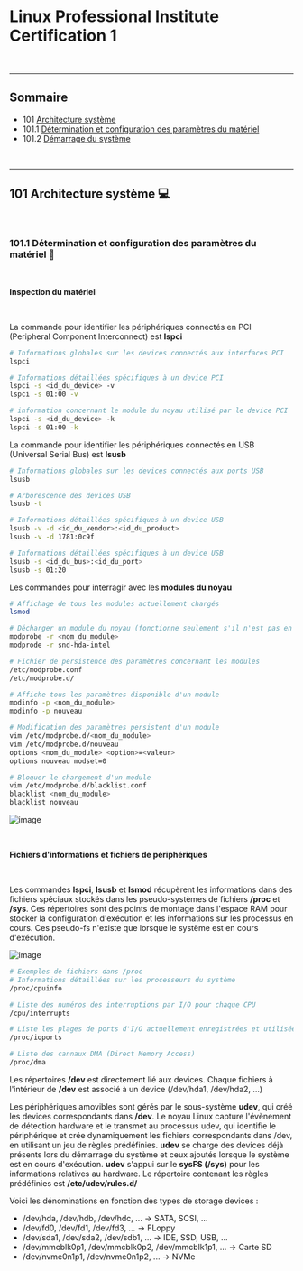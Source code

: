 # Linux Professional Institute Certification 1 

<br>

---

## Sommaire

- 101 [Architecture système]()
- 101.1 [Détermination et configuration des paramètres du matériel]()
- 101.2 [Démarrage du système]()

<br>

---

## 101 **Architecture système** 💻

<br>

### 101.1 **Détermination et configuration des paramètres du matériel** 💾

<br>

**Inspection du matériel**

<br>

La commande pour identifier les périphériques connectés en PCI (Peripheral Component Interconnect) est **lspci**

```bash
# Informations globales sur les devices connectés aux interfaces PCI
lspci

# Informations détaillées spécifiques à un device PCI
lspci -s <id_du_device> -v
lspci -s 01:00 -v

# information concernant le module du noyau utilisé par le device PCI
lspci -s <id_du_device> -k
lspci -s 01:00 -k

```

La commande pour identifier les périphériques connectés en USB (Universal Serial Bus) est **lsusb**

```bash
# Informations globales sur les devices connectés aux ports USB
lsusb

# Arborescence des devices USB
lsusb -t

# Informations détaillées spécifiques à un device USB
lsusb -v -d <id_du_vendor>:<id_du_product>
lsusb -v -d 1781:0c9f

# Informations détaillées spécifiques à un device USB
lsusb -s <id_du_bus>:<id_du_port>
lsusb -s 01:20
```

Les commandes pour interragir avec les **modules du noyau**

```bash
# Affichage de tous les modules actuellement chargés
lsmod

# Décharger un module du noyau (fonctionne seulement s'il n'est pas en cours d'utilisation)
modprobe -r <nom_du_module>
modprode -r snd-hda-intel

# Fichier de persistence des paramètres concernant les modules
/etc/modprobe.conf
/etc/modprobe.d/

# Affiche tous les paramètres disponible d'un module
modinfo -p <nom_du_module>
modinfo -p nouveau

# Modification des paramètres persistent d'un module
vim /etc/modprobe.d/<nom_du_module>
vim /etc/modprobe.d/nouveau
options <nom_du_module> <option>=<valeur>
options nouveau modset=0

# Bloquer le chargement d'un module
vim /etc/modprobe.d/blacklist.conf
blacklist <nom_du_module>
blacklist nouveau
```

![image](https://github.com/user-attachments/assets/c7bc0797-f0a1-4e92-8580-8676a01a192e)


<br>

**Fichiers d'informations et fichiers de périphériques**

<br>

Les commandes **lspci**, **lsusb** et **lsmod** récupèrent les informations dans des fichiers spéciaux stockés dans les pseudo-systèmes de fichiers **/proc** et **/sys**.
Ces répertoires sont des points de montage dans l'espace RAM pour stocker la configuration d'exécution et les informations sur les processus en cours.
Ces pseudo-fs n'existe que lorsque le système est en cours d'exécution.

![image](https://github.com/user-attachments/assets/46802ea1-052b-41fa-a673-213bde1735b5)

```bash
# Exemples de fichiers dans /proc
# Informations détaillées sur les processeurs du système
/proc/cpuinfo

# Liste des numéros des interruptions par I/O pour chaque CPU
/cpu/interrupts

# Liste les plages de ports d'I/O actuellement enregistrées et utilisées
/proc/ioports

# Liste des cannaux DMA (Direct Memory Access)
/proc/dma
```

Les répertoires **/dev** est directement lié aux devices. Chaque fichiers à l'intérieur de **/dev** est associé à un device (/dev/hda1, /dev/hda2, ...)

Les périphériques amovibles sont gérés par le sous-système **udev**, qui créé les devices correspondants dans **/dev**. Le noyau Linux capture l'évènement de détection hardware et le transmet au processus udev, qui identifie le périphérique et crée dynamiquement les fichiers correspondants dans /dev, en utilisant un jeu de règles prédéfinies. **udev** se charge des devices déjà présents lors du démarrage du système et ceux ajoutés lorsque le système est en cours d'exécution. **udev** s'appui sur le **sysFS (/sys)** pour les informations relatives au hardware. Le répertoire contenant les règles prédéfinies est **/etc/udev/rules.d/**

Voici les dénominations en fonction des types de storage devices :
- /dev/hda, /dev/hdb, /dev/hdc, ... -> SATA, SCSI, ...
- /dev/fd0, /dev/fd1, /dev/fd3, ... -> FLoppy
- /dev/sda1, /dev/sda2, /dev/sdb1, ... -> IDE, SSD, USB, ...
- /dev/mmcblk0p1, /dev/mmcblk0p2, /dev/mmcblk1p1, ... -> Carte SD
- /dev/nvme0n1p1, /dev/nvme0n1p2, ... -> NVMe
